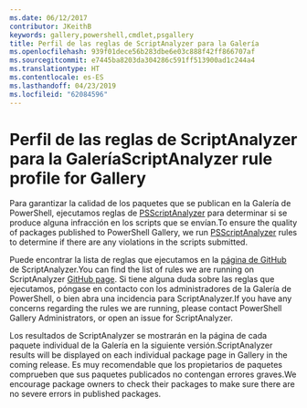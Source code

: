 ```yaml
---
ms.date: 06/12/2017
contributor: JKeithB
keywords: gallery,powershell,cmdlet,psgallery
title: Perfil de las reglas de ScriptAnalyzer para la Galería
ms.openlocfilehash: 939f01dece56b283dbe6e03c888f42ff866707af
ms.sourcegitcommit: e7445ba8203da304286c591ff513900ad1c244a4
ms.translationtype: HT
ms.contentlocale: es-ES
ms.lasthandoff: 04/23/2019
ms.locfileid: "62084596"
---
```

# <a name="scriptanalyzer-rule-profile-for-gallery"></a><span data-ttu-id="90c20-103">Perfil de las reglas de ScriptAnalyzer para la Galería</span><span class="sxs-lookup"><span data-stu-id="90c20-103">ScriptAnalyzer rule profile for Gallery</span></span>

<span data-ttu-id="90c20-104">Para garantizar la calidad de los paquetes que se publican en la Galería de PowerShell, ejecutamos reglas de [PSScriptAnalyzer](https://github.com/PowerShell/PSScriptAnalyzer) para determinar si se produce alguna infracción en los scripts que se envían.</span><span class="sxs-lookup"><span data-stu-id="90c20-104">To ensure the quality of packages published to PowerShell Gallery, we run [PSScriptAnalyzer](https://github.com/PowerShell/PSScriptAnalyzer) rules to determine if there are any violations in the scripts submitted.</span></span>

<span data-ttu-id="90c20-105">Puede encontrar la lista de reglas que ejecutamos en la [página de GitHub](https://github.com/PowerShell/PSScriptAnalyzer/blob/development/Engine/Settings/PSGallery.psd1) de ScriptAnalyzer.</span><span class="sxs-lookup"><span data-stu-id="90c20-105">You can find the list of rules we are running on ScriptAnalyzer [GitHub page](https://github.com/PowerShell/PSScriptAnalyzer/blob/development/Engine/Settings/PSGallery.psd1).</span></span>
<span data-ttu-id="90c20-106">Si tiene alguna duda sobre las reglas que ejecutamos, póngase en contacto con los administradores de la Galería de PowerShell, o bien abra una incidencia para ScriptAnalyzer.</span><span class="sxs-lookup"><span data-stu-id="90c20-106">If you have any concerns regarding the rules we are running, please contact PowerShell Gallery Administrators, or open an issue for ScriptAnalyzer.</span></span>

<span data-ttu-id="90c20-107">Los resultados de ScriptAnalyzer se mostrarán en la página de cada paquete individual de la Galería en la siguiente versión.</span><span class="sxs-lookup"><span data-stu-id="90c20-107">ScriptAnalyzer results will be displayed on each individual package page in Gallery in the coming release.</span></span> <span data-ttu-id="90c20-108">Es muy recomendable que los propietarios de paquetes comprueben que sus paquetes publicados no contengan errores graves.</span><span class="sxs-lookup"><span data-stu-id="90c20-108">We encourage package owners to check their packages to make sure there are no severe errors in published packages.</span></span>
